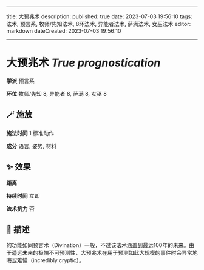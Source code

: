 
---
title: 大预兆术
description: 
published: true
date: 2023-07-03 19:56:10
tags: 法术, 预言系, 牧师/先知法术, 8环法术, 异能者法术, 萨满法术, 女巫法术
editor: markdown
dateCreated: 2023-07-03 19:56:10

---

# **大预兆术** *True prognostication*

**学派** 预言系 

**环位** 牧师/先知 8, 异能者 8, 萨满 8, 女巫 8

## 🪄 施放

**施法时间** 1 标准动作

**成分** 语言, 姿势, 材料

## ✨ 效果  

**距离**   

**持续时间** 立即 

**法术抗力** 否

## 📖 描述

的功能如同预言术（Divination）一般，不过该法术涵盖到最远100年的未来。由于遥远未来的极端不可预测性，大预兆术在用于预测如此大规模的事件时会异常地晦涩难懂（incredibly cryptic）。
    
